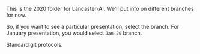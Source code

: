 This is the 2020 folder for Lancaster-AI. We'll put info on different branches for now.

So, if you want to see a particular presentation, select the branch. For January presentation, you would select `Jan-20` branch.

Standard git protocols.

